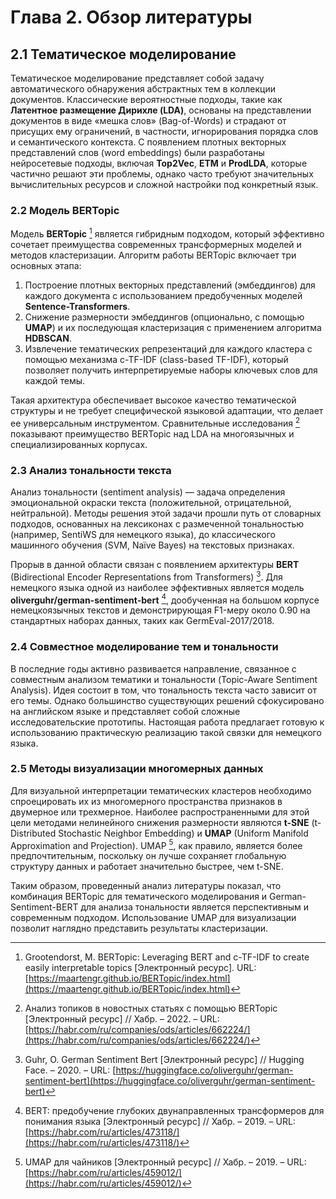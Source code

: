 # Глава 2. Обзор литературы

## 2.1 Тематическое моделирование

Тематическое моделирование представляет собой задачу автоматического обнаружения абстрактных тем в коллекции документов. Классические вероятностные подходы, такие как **Латентное размещение Дирихле (LDA)**, основаны на представлении документов в виде «мешка слов» (Bag-of-Words) и страдают от присущих ему ограничений, в частности, игнорирования порядка слов и семантического контекста. С появлением плотных векторных представлений слов (word embeddings) были разработаны нейросетевые подходы, включая **Top2Vec**, **ETM** и **ProdLDA**, которые частично решают эти проблемы, однако часто требуют значительных вычислительных ресурсов и сложной настройки под конкретный язык.

### 2.2 Модель BERTopic

Модель **BERTopic** [^1] является гибридным подходом, который эффективно сочетает преимущества современных трансформерных моделей и методов кластеризации. Алгоритм работы BERTopic включает три основных этапа:

1. Построение плотных векторных представлений (эмбеддингов) для каждого документа с использованием предобученных моделей **Sentence-Transformers**.
2. Снижение размерности эмбеддингов (опционально, с помощью **UMAP**) и их последующая кластеризация с применением алгоритма **HDBSCAN**.
3. Извлечение тематических репрезентаций для каждого кластера с помощью механизма c-TF-IDF (class-based TF-IDF), который позволяет получить интерпретируемые наборы ключевых слов для каждой темы.

Такая архитектура обеспечивает высокое качество тематической структуры и не требует специфической языковой адаптации, что делает ее универсальным инструментом. Сравнительные исследования [^2] показывают преимущество BERTopic над LDA на многоязычных и специализированных корпусах.

### 2.3 Анализ тональности текста

Анализ тональности (sentiment analysis) — задача определения эмоциональной окраски текста (положительной, отрицательной, нейтральной). Методы решения этой задачи прошли путь от словарных подходов, основанных на лексиконах с размеченной тональностью (например, SentiWS для немецкого языка), до классического машинного обучения (SVM, Naïve Bayes) на текстовых признаках.

Прорыв в данной области связан с появлением архитектуры **BERT** (Bidirectional Encoder Representations from Transformers) [^3]. Для немецкого языка одной из наиболее эффективных является модель **oliverguhr/german-sentiment-bert** [^4], дообученная на большом корпусе немецкоязычных текстов и демонстрирующая F1-меру около 0.90 на стандартных наборах данных, таких как GermEval-2017/2018.

### 2.4 Совместное моделирование тем и тональности

В последние годы активно развивается направление, связанное с совместным анализом тематики и тональности (Topic-Aware Sentiment Analysis). Идея состоит в том, что тональность текста часто зависит от его темы. Однако большинство существующих решений сфокусировано на английском языке и представляет собой сложные исследовательские прототипы. Настоящая работа предлагает готовую к использованию практическую реализацию такой связки для немецкого языка.

### 2.5 Методы визуализации многомерных данных

Для визуальной интерпретации тематических кластеров необходимо спроецировать их из многомерного пространства признаков в двумерное или трехмерное. Наиболее распространенными для этой цели методами нелинейного снижения размерности являются **t-SNE** (t-Distributed Stochastic Neighbor Embedding) и **UMAP** (Uniform Manifold Approximation and Projection). UMAP [^5], как правило, является более предпочтительным, поскольку он лучше сохраняет глобальную структуру данных и работает значительно быстрее, чем t-SNE.

Таким образом, проведенный анализ литературы показал, что комбинация BERTopic для тематического моделирования и German-Sentiment-BERT для анализа тональности является перспективным и современным подходом. Использование UMAP для визуализации позволит наглядно представить результаты кластеризации.

[^1]: Grootendorst, M. BERTopic: Leveraging BERT and c-TF-IDF to create easily interpretable topics [Электронный ресурс]. URL: [https://maartengr.github.io/BERTopic/index.html](https://maartengr.github.io/BERTopic/index.html)
[^2]: Анализ топиков в новостных статьях с помощью BERTopic [Электронный ресурс] // Хабр. – 2022. – URL: [https://habr.com/ru/companies/ods/articles/662224/](https://habr.com/ru/companies/ods/articles/662224/)
[^3]: Guhr, O. German Sentiment Bert [Электронный ресурс] // Hugging Face. – 2020. – URL: [https://huggingface.co/oliverguhr/german-sentiment-bert](https://huggingface.co/oliverguhr/german-sentiment-bert)
[^4]: BERT: предобучение глубоких двунаправленных трансформеров для понимания языка [Электронный ресурс] // Хабр. – 2019. – URL: [https://habr.com/ru/articles/473118/](https://habr.com/ru/articles/473118/)
[^5]: UMAP для чайников [Электронный ресурс] // Хабр. – 2019. – URL: [https://habr.com/ru/articles/459012/](https://habr.com/ru/articles/459012/)
